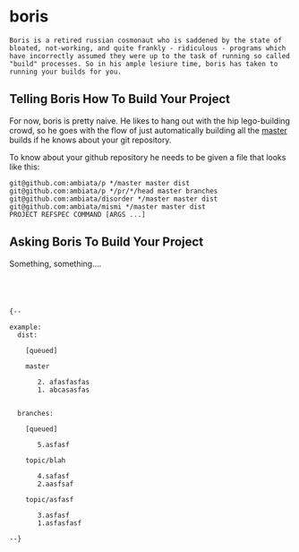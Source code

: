 boris
=====

```
Boris is a retired russian cosmonaut who is saddened by the state of
bloated, not-working, and quite frankly - ridiculous - programs which
have incorrectly assumed they were up to the task of running so called
"build" processes. So in his ample lesiure time, boris has taken to
running your builds for you.
```

Telling Boris How To Build Your Project
---------------------------------------

For now, boris is pretty naive. He likes to hang out with the hip
lego-building crowd, so he goes with the flow of just automatically
building all the [master](https://github.com/ambiata/master) builds
if he knows about your git repository.

To know about your github repository he needs to be given a file that
looks like this:

```
git@github.com:ambiata/p */master master dist
git@github.com:ambiata/p */pr/*/head master branches
git@github.com:ambiata/disorder */master master dist
git@github.com:ambiata/mismi */master master dist
PROJECT REFSPEC COMMAND [ARGS ...]
```

Asking Boris To Build Your Project
----------------------------------

Something, something....



```




{--

example:
  dist:

    [queued]

    master

       2. afasfasfas
       1. abcasasfas


  branches:

    [queued]

       5.asfasf

    topic/blah

       4.safasf
       2.aasfsaf

    topic/asfasf

       3.asfasf
       1.asfasfasf

--}

```
